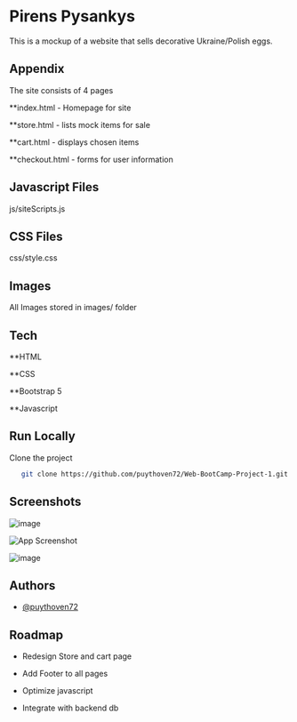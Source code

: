 
# Pirens Pysankys

This is a mockup of a website that sells decorative Ukraine/Polish eggs.


## Appendix

The site consists of 4 pages

**index.html - Homepage for site

**store.html - lists mock items for sale

**cart.html - displays chosen items

**checkout.html - forms for user information




## Javascript Files

js/siteScripts.js



## CSS Files

css/style.css


## Images

All Images stored in images/ folder
## Tech

**HTML

**CSS

**Bootstrap 5

**Javascript


## Run Locally

Clone the project

```bash
   git clone https://github.com/puythoven72/Web-BootCamp-Project-1.git
```



## Screenshots

![image](https://user-images.githubusercontent.com/100236688/165351426-428b49f0-1f1a-4be5-a696-840d30b174ea.png)

![App Screenshot](https://user-images.githubusercontent.com/100236688/165350589-36f7d8ca-5309-4f36-922c-27ebdeae3146.png)

![image](https://user-images.githubusercontent.com/100236688/165351798-2cf4c483-00fa-4670-bb58-0eeb7e40a39a.png)


## Authors

- [@puythoven72](https://www.github.com/puythoven72)


## Roadmap

- Redesign Store and cart page 

- Add Footer to all pages

- Optimize javascript

- Integrate with backend db

